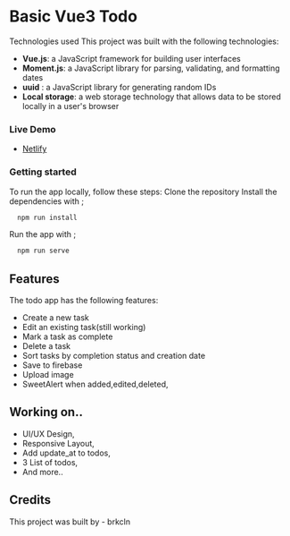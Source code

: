 # Basic Vue3 Todo

Technologies used
This project was built with the following technologies:

- **Vue.js**: a JavaScript framework for building user interfaces
- **Moment.js**: a JavaScript library for parsing, validating, and formatting dates
- **uuid** : a JavaScript library for generating random IDs
- **Local storage**: a web storage technology that allows data to be stored locally in a user's browser

### Live Demo

- [Netlify](https://brkcln-todo.netlify.app/)

### Getting started
To run the app locally, follow these steps:
Clone the repository
Install the dependencies with ;
```bash
  npm run install
```
Run the app with ; 
```bash
  npm run serve
```
## Features
The todo app has the following features:
- Create a new task
- Edit an existing task(still working)
- Mark a task as complete
- Delete a task
- Sort tasks by completion status and creation date
- Save to firebase
- Upload image
- SweetAlert when added,edited,deleted,

## Working on..
- UI/UX Design,
- Responsive Layout,
- Add update_at to todos,
- 3 List of todos,
- And more..

## Credits
This project was built by - brkcln
